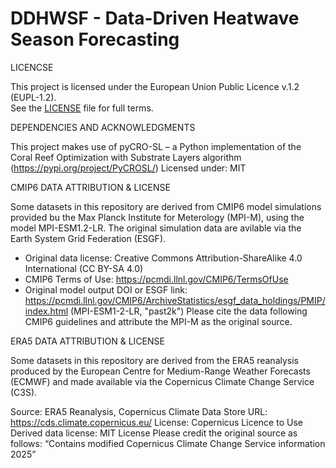 # DDHWSF - Data-Driven Heatwave Season Forecasting

LICENCSE

This project is licensed under the European Union Public Licence v.1.2 (EUPL-1.2).  
See the [LICENSE](./LICENSE) file for full terms.

DEPENDENCIES AND ACKNOWLEDGMENTS

This project makes use of pyCRO-SL – a Python implementation of the Coral Reef Optimization with Substrate Layers algorithm (https://pypi.org/project/PyCROSL/)
Licensed under: MIT

CMIP6 DATA ATTRIBUTION & LICENSE

Some datasets in this repository are derived from CMIP6 model simulations provided bu the Max Planck Institute for Meterology (MPI-M), using the model MPI-ESM1.2-LR. The original simulation data are avilable via the Earth System Grid Federation (ESGF).
- Original data license: Creative Commons Attribution-ShareAlike 4.0 International (CC BY-SA 4.0)
- CMIP6 Terms of Use: https://pcmdi.llnl.gov/CMIP6/TermsOfUse
- Original model output DOI or ESGF link: https://pcmdi.llnl.gov/CMIP6/ArchiveStatistics/esgf_data_holdings/PMIP/index.html (MPI-ESM1-2-LR, "past2k")
Please cite the data following CMIP6 guidelines and attribute the MPI-M as the original source.

ERA5 DATA ATTRIBUTION & LICENSE

Some datasets in this repository are derived from the ERA5 reanalysis produced by the European Centre for Medium-Range Weather Forecasts (ECMWF) and made available via the Copernicus Climate Change Service (C3S).

Source: ERA5 Reanalysis, Copernicus Climate Data Store
URL: https://cds.climate.copernicus.eu/
License: Copernicus Licence to Use
Derived data license: MIT License
Please credit the original source as follows:
“Contains modified Copernicus Climate Change Service information 2025”
